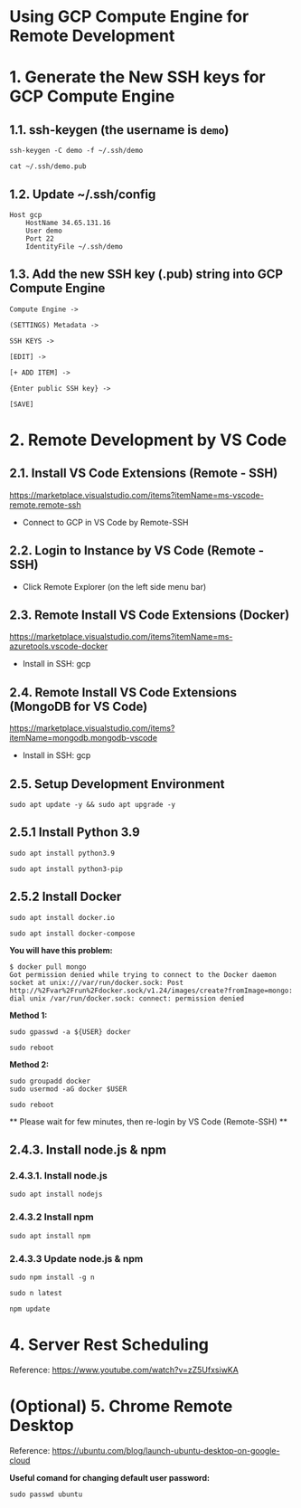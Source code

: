# Using GCP Compute Engine for Remote Development

# 1. Generate the New SSH keys for GCP Compute Engine

## 1.1. ssh-keygen (the username is `demo`)

```
ssh-keygen -C demo -f ~/.ssh/demo

cat ~/.ssh/demo.pub
```

## 1.2. Update ~/.ssh/config

```
Host gcp
	HostName 34.65.131.16
	User demo
	Port 22
	IdentityFile ~/.ssh/demo
```

## 1.3. Add the new SSH key (.pub) string into GCP Compute Engine

```
Compute Engine -> 

(SETTINGS) Metadata -> 

SSH KEYS -> 

[EDIT] -> 

[+ ADD ITEM] -> 

{Enter public SSH key} -> 

[SAVE]
```

# 2. Remote Development by VS Code

## 2.1. Install VS Code Extensions (Remote - SSH)

https://marketplace.visualstudio.com/items?itemName=ms-vscode-remote.remote-ssh

* Connect to GCP in VS Code by Remote-SSH

## 2.2. Login to Instance by VS Code (Remote - SSH)

* Click Remote Explorer (on the left side menu bar)

## 2.3. Remote Install VS Code Extensions (Docker)

https://marketplace.visualstudio.com/items?itemName=ms-azuretools.vscode-docker

* Install in SSH: gcp

## 2.4. Remote Install VS Code Extensions (MongoDB for VS Code)

https://marketplace.visualstudio.com/items?itemName=mongodb.mongodb-vscode

* Install in SSH: gcp

## 2.5. Setup Development Environment

```
sudo apt update -y && sudo apt upgrade -y
```

## 2.5.1 Install Python 3.9

```
sudo apt install python3.9

sudo apt install python3-pip
```

## 2.5.2 Install Docker

```
sudo apt install docker.io

sudo apt install docker-compose
```

**You will have this problem:**

```
$ docker pull mongo
Got permission denied while trying to connect to the Docker daemon socket at unix:///var/run/docker.sock: Post http://%2Fvar%2Frun%2Fdocker.sock/v1.24/images/create?fromImage=mongo: dial unix /var/run/docker.sock: connect: permission denied
```

**Method 1:**
```
sudo gpasswd -a ${USER} docker

sudo reboot
```

**Method 2:**
```
sudo groupadd docker
sudo usermod -aG docker $USER

sudo reboot
```

** Please wait for few minutes, then re-login by VS Code (Remote-SSH) **

## 2.4.3. Install node.js & npm

### 2.4.3.1. Install node.js
```
sudo apt install nodejs
```

### 2.4.3.2 Install npm
```
sudo apt install npm
```

### 2.4.3.3 Update node.js & npm
```
sudo npm install -g n

sudo n latest

npm update
```

# 4. Server Rest Scheduling

Reference: https://www.youtube.com/watch?v=zZ5UfxsiwKA

# (Optional) 5. Chrome Remote Desktop

Reference: https://ubuntu.com/blog/launch-ubuntu-desktop-on-google-cloud

**Useful comand for changing default user password:**

```
sudo passwd ubuntu
```

